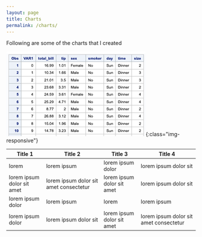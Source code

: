 ```yaml
---
layout: page
title: Charts
permalink: /charts/
---
```


Following are some of the charts that I created

![tips-dataset](/images/visualize-with-sas/00-tips-dataset.png){:class="img-responsive"}


Title 1 | Title 2 | Title 3 | Title 4
--- | --- | --- | ---
lorem | lorem ipsum | lorem ipsum dolor | lorem ipsum dolor sit
lorem ipsum dolor sit amet | lorem ipsum dolor sit amet consectetur | lorem ipsum dolor sit amet | lorem ipsum dolor sit
lorem ipsum dolor | lorem ipsum | lorem | lorem ipsum
lorem ipsum dolor | lorem ipsum dolor sit | lorem ipsum dolor sit amet | lorem ipsum dolor sit amet consectetur
